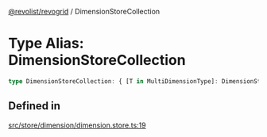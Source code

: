 [@revolist/revogrid](README.md) / DimensionStoreCollection

# Type Alias: DimensionStoreCollection

```ts
type DimensionStoreCollection: { [T in MultiDimensionType]: DimensionStore };
```

## Defined in

[src/store/dimension/dimension.store.ts:19](https://github.com/revolist/revogrid/blob/7e29dfb64300e0258d5855b03e9cff9116f6c377/src/store/dimension/dimension.store.ts#L19)
